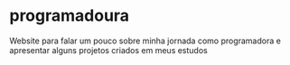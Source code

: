 # programadoura
Website para falar um pouco sobre minha jornada como programadora e apresentar alguns projetos criados em meus estudos
